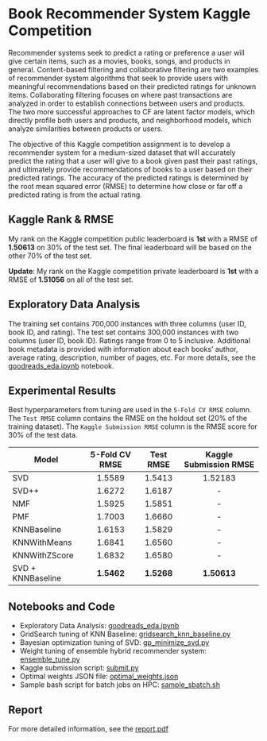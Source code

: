 # Book Recommender System Kaggle Competition
Recommender systems seek to predict a rating or preference a user will give certain items, such as a movies, books, songs, and products in general. Content-based filtering and collaborative filtering are two examples of recommender system algorithms that seek to provide users with meaningful recommendations based on their predicted ratings for unknown items.
Collaborating filtering focuses on where past transactions are analyzed in order to establish connections between users and products. The two more successful approaches to CF are latent factor models, which directly profile both users and products, and neighborhood models, which analyze similarities between products or users.

The objective of this Kaggle competition assignment is to develop a recommender system for a medium-sized dataset that will accurately predict the rating that a user will give to a book given past their past ratings, and ultimately provide recommendations of books to a user based on their predicted ratings. The accuracy of the predicted ratings is determined by the root mean squared error (RMSE) to determine how close or far off a predicted rating is from the actual rating.

## Kaggle Rank & RMSE
My rank on the Kaggle competition public leaderboard is **1st** with a RMSE of **1.50613** on 30% of the test set. The final leaderboard will be based on the other 70% of the test set.

**Update**: My rank on the Kaggle competition private leaderboard is **1st** with a RMSE of **1.51056** on all of the test set.

[](images/Kaggle_private_leaderboard.png)

## Exploratory Data Analysis
The training set contains 700,000 instances with three columns (user ID, book ID, and rating). The test set contains 300,000 instances with two columns (user ID, book ID). Ratings range from 0 to 5 inclusive. Additional book metadata is provided with information about each books’ author, average rating, description, number of pages, etc. For more details, see the [goodreads_eda.ipynb](src/goodreads_eda.ipynb) notebook.

## Experimental Results
Best hyperparameters from tuning are used in the `5-Fold CV RMSE` column. The `Test RMSE` column contains the RMSE on the holdout set (20% of the training dataset). The `Kaggle Submission RMSE` column is the RMSE score for 30% of the test data.

| Model             | 5-Fold CV RMSE | Test RMSE | Kaggle Submission RMSE|
|-------------------|:----------------:|:-----------:|:------------:|
| SVD               | 1.5589         | 1.5413    | 1.52183    |
| SVD++             | 1.6272         | 1.6187    |     -      |
| NMF               | 1.5925         | 1.5851    |     -      |
| PMF               | 1.7003         | 1.6660    |     -      |
| KNNBaseline       | 1.6153         | 1.5829    |     -      |
| KNNWithMeans      | 1.6841         | 1.6560    |     -      |
| KNNWithZScore     | 1.6832         | 1.6580    |     -      |
| SVD + KNNBaseline | **1.5462**         | **1.5268**    | **1.50613**    |

## Notebooks and Code
- Exploratory Data Analysis: [goodreads_eda.ipynb](src/goodreads_eda.ipynb)
- GridSearch tuning of KNN Baseline: [gridsearch_knn_baseline.py](src/gridsearch_knn_baseline.py)
- Bayesian optimization tuning of SVD: [gp_minimize_svd.py](src/gp_minimize_svd.py)
- Weight tuning of ensemble hybrid recommender system: [ensemble_tune.py](src/ensemble_tune.py)
- Kaggle submission script: [submit.py](src/submit.py)
- Optimal weights JSON file: [optimal_weights.json](src/optimal_weights.json)
- Sample bash script for batch jobs on HPC: [sample_sbatch.sh](src/sample_sbatch.sh)

## Report
For more detailed information, see the [report.pdf](report/report.pdf)
